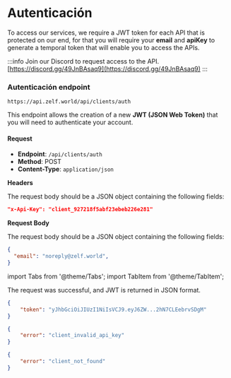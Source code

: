 # Autenticación

To access our services, we require a JWT token for each API that is protected on our end, for that you will require your **email** and **apiKey** to generate a temporal token that will enable you to access the APIs.

:::info
Join our Discord to request access to the API. [https://discord.gg/49JnBAsaq9](https://discord.gg/49JnBAsaq9)
:::

### Autenticación endpoint

```
https://api.zelf.world/api/clients/auth
```

This endpoint allows the creation of a new **JWT (JSON Web Token)** that you will need to authenticate your account.

#### Request

* **Endpoint**: `/api/clients/auth`
* **Method**: POST
* **Content-Type**: `application/json`

**Headers**

The request body should be a JSON object containing the following fields:

```json
"x-Api-Key": "client_927218f5abf23ebeb226e281"
```

**Request Body**

The request body should be a JSON object containing the following fields:

```json
{
  "email": "noreply@zelf.world",
}
```

import Tabs from '@theme/Tabs';
import TabItem from '@theme/TabItem';

<Tabs>
<TabItem value="200" label="200">
The request was successful, and JWT is returned in JSON format.

```json
{
    "token": "yJhbGciOiJIUzI1NiIsVCJ9.eyJ6ZW...2hN7CLEebrvSDgM"
}
```

</TabItem>

<TabItem value="403" label="403">

```json
{
    "error": "client_invalid_api_key"
}
```

</TabItem>

<TabItem value="404" label="404">

```json
{
    "error": "client_not_found"
}
```

</TabItem>
</Tabs>
